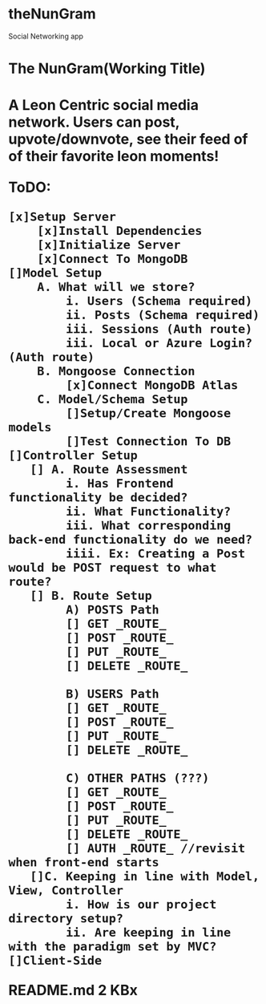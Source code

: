 # theNunGram
Social Networking app

<h1>The NunGram(Working Title)<h1>

A Leon Centric social media network. Users can post, upvote/downvote, see their feed of of their favorite leon moments!

ToDO:

    [x]Setup Server
        [x]Install Dependencies
        [x]Initialize Server
        [x]Connect To MongoDB
    []Model Setup
        A. What will we store?
            i. Users (Schema required)
            ii. Posts (Schema required)
            iii. Sessions (Auth route)
            iii. Local or Azure Login? (Auth route)
        B. Mongoose Connection
            [x]Connect MongoDB Atlas
        C. Model/Schema Setup
            []Setup/Create Mongoose models
            []Test Connection To DB
    []Controller Setup
       [] A. Route Assessment
            i. Has Frontend functionality be decided?
            ii. What Functionality?
            iii. What corresponding back-end functionality do we need?
            iiii. Ex: Creating a Post would be POST request to what route?
       [] B. Route Setup
            A) POSTS Path
            [] GET _ROUTE_
            [] POST _ROUTE_
            [] PUT _ROUTE_
            [] DELETE _ROUTE_

            B) USERS Path
            [] GET _ROUTE_
            [] POST _ROUTE_
            [] PUT _ROUTE_
            [] DELETE _ROUTE_

            C) OTHER PATHS (???)
            [] GET _ROUTE_
            [] POST _ROUTE_
            [] PUT _ROUTE_
            [] DELETE _ROUTE_
            [] AUTH _ROUTE_ //revisit when front-end starts
       []C. Keeping in line with Model, View, Controller
            i. How is our project directory setup?
            ii. Are keeping in line with the paradigm set by MVC?
    []Client-Side
README.md
2 KBx